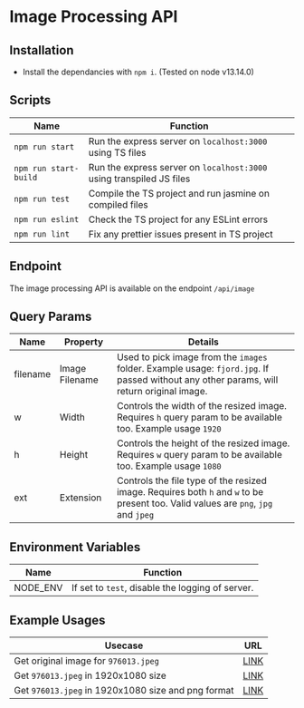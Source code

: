 # Image Processing API

## Installation

- Install the dependancies with `npm i`. (Tested on node v13.14.0)

## Scripts

| Name                  | Function                                                             |
| --------------------- | -------------------------------------------------------------------- |
| `npm run start`       | Run the express server on `localhost:3000` using TS files            |
| `npm run start-build` | Run the express server on `localhost:3000` using transpiled JS files |
| `npm run test`        | Compile the TS project and run jasmine on compiled files             |
| `npm run eslint`      | Check the TS project for any ESLint errors                           |
| `npm run lint`        | Fix any prettier issues present in TS project                        |

## Endpoint

The image processing API is available on the endpoint `/api/image`

## Query Params

| Name     | Property       | Details                                                                                                                                  |
| -------- | -------------- | ---------------------------------------------------------------------------------------------------------------------------------------- |
| filename | Image Filename | Used to pick image from the `images` folder. Example usage: `fjord.jpg`. If passed without any other params, will return original image. |
| w        | Width          | Controls the width of the resized image. Requires `h` query param to be available too. Example usage `1920`                              |
| h        | Height         | Controls the height of the resized image. Requires `w` query param to be available too. Example usage `1080`                             |
| ext      | Extension      | Controls the file type of the resized image. Requires both `h` and `w` to be present too. Valid values are `png`, `jpg` and `jpeg`       |

## Environment Variables

| Name     | Function                                         |
| -------- | ------------------------------------------------ |
| NODE_ENV | If set to `test`, disable the logging of server. |

## Example Usages

| Usecase                                            | URL                                                                                |
| -------------------------------------------------- | ---------------------------------------------------------------------------------- |
| Get original image for `976013.jpeg`               | [LINK](http://localhost:3000/api/image?filename=976013.jpeg)                       |
| Get `976013.jpeg` in 1920x1080 size                | [LINK](http://localhost:3000/api/image?filename=976013.jpeg&w=1920&h=1080)         |
| Get `976013.jpeg` in 1920x1080 size and png format | [LINK](http://localhost:3000/api/image?filename=976013.jpeg&w=1920&h=1080&ext=png) |
